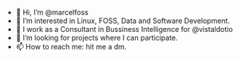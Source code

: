 - 👋 Hi, I’m @marcelfoss
- 👀 I’m interested in Linux, FOSS, Data and Software Development.
- 🌱 I work as a Consultant in Bussiness Intelligence for @vistaldotio
- 💞️ I’m looking for projects where I can participate.
- 📫 How to reach me: hit me a dm.

<!---
marcello42/marcello42 is a ✨ special ✨ repository because its `README.md` (this file) appears on your GitHub profile.
You can click the Preview link to take a look at your changes.
--->
